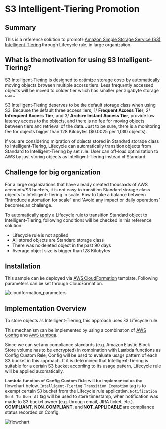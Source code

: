 # S3 Intelligent-Tiering Promotion

## Summary
This is a reference solution to promote [Amazon Simple Storage Service (S3) Intelligent-Tiering](https://aws.amazon.com/s3/storage-classes/intelligent-tiering/) through Lifecycle rule, in large organization.

## What is the motivation for using S3 Intelligent-Tiering?
S3 Intelligent-Tiering is designed to optimize storage costs by automatically moving objects between multiple access tiers.
Less frequently accessed objects will be moved to colder tier which has smaller per Gigabyte storage cost.

S3 Intelligent-Tiering deserves to be the default storage class when using S3.
Because the default three access tiers, 1/ **Frequent Access Tier**, 2/ **Infrequent Access Tier**, and 3/ **Archive Instant Access Tier**, provide low latency access to the objects, and there is no fee for moving objects between tiers and retrieval of the data.
Just to be sure, there is a monitoring fee for objects bigger than 128 Kilobytes ($0.0025 per 1,000 objects).

If you are considering migration of objects stored in Standard storage class to Intelligent-Tiering, Lifecycle can automatically transition objects from Standard to Intelligent-Tiering by set rule.
User can off-load optimization to AWS by just storing objects as Intelligent-Tiering instead of Standard.

## Challenge for big organization
For a large organizations that have already created thousands of AWS accounts/S3 buckets, it is not easy to transition Standard storage class objects to Intelligent-Tiering in scale.
How to take a balance between "Introduce automation for scale" and "Avoid any impact on daily operations" becomes an challenge.

To automatically apply a Lifecycle rule to transition Standard object to Intelligent-Tiering, following conditions will be checked in this reference solution.

- Lifecycle rule is not applied
- All stored objects are Standard storage class
- There was no deleted object in the past 90 days
- Average object size is bigger than 128 Kilobytes

## Installation
This sample can be deployed via [AWS CloudFormation](https://aws.amazon.com/cloudformation/) template.
Following parameters can be set through CloudFormation.

![cloudformation_parameters](https://github.com/sk8393/rds-instance-generation-upgrade/assets/13175031/ea51ee61-9e53-4ce6-b73e-a4985794349c)

## Implementation Overview
To store objects as Intelligent-Tiering, this approach uses S3 Lifecycle rule.

This mechanism can be implemented by using a combination of [AWS Config](https://aws.amazon.com/config/) and [AWS Lambda](https://aws.amazon.com/pm/lambda/).

Since we can set any compliance standards (e.g. Amazon Elastic Block Store volume has to be encrypted) in combination with Lambda functions as Config Custom Rule, Config will be used to evaluate usage pattern of each S3 bucket in this approach.
If it is determined that Intelligent-Tiering is suitable for a certain S3 bucket according to its usage pattern, Lifecycle rule will be applied automatically.  

Lambda function of Config Custom Rule will be implemented as the flowchart below.
`Intelligent-Tiering Transition Exemption` tag is to exempt certain S3 bucket from the Lifecycle rule application.
`Notification Sent To User At` tag will be used to store timestamp, when notification was made to S3 bucket owner (e.g. through email, JIRA ticket, etc.).
**COMPLIANT**, **NON_COMPLIANT**, and **NOT_APPLICABLE** are compliance status recorded on Config.

![flowchart](https://github.com/sk8393/rds-instance-generation-upgrade/assets/13175031/c48b4393-c0ce-4a62-ae10-adf92a5bbe15)
